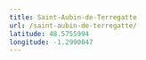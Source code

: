 ```yaml
---
title: Saint-Aubin-de-Terregatte
url: /saint-aubin-de-terregatte/
latitude: 48.5755994
longitude: -1.2990047
---
```

